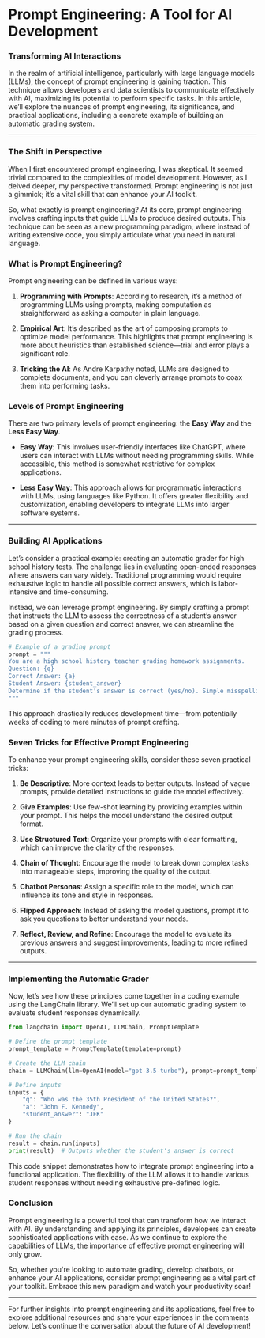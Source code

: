 # Prompt Engineering: A Tool for AI Development

### Transforming AI Interactions

In the realm of artificial intelligence, particularly with large language models (LLMs), the concept of prompt engineering is gaining traction. This technique allows developers and data scientists to communicate effectively with AI, maximizing its potential to perform specific tasks. In this article, we’ll explore the nuances of prompt engineering, its significance, and practical applications, including a concrete example of building an automatic grading system.

* * *

### The Shift in Perspective

When I first encountered prompt engineering, I was skeptical. It seemed trivial compared to the complexities of model development. However, as I delved deeper, my perspective transformed. Prompt engineering is not just a gimmick; it’s a vital skill that can enhance your AI toolkit.

So, what exactly is prompt engineering? At its core, prompt engineering involves crafting inputs that guide LLMs to produce desired outputs. This technique can be seen as a new programming paradigm, where instead of writing extensive code, you simply articulate what you need in natural language.

### What is Prompt Engineering?

Prompt engineering can be defined in various ways:

1. **Programming with Prompts**: According to research, it’s a method of programming LLMs using prompts, making computation as straightforward as asking a computer in plain language.
   
2. **Empirical Art**: It’s described as the art of composing prompts to optimize model performance. This highlights that prompt engineering is more about heuristics than established science—trial and error plays a significant role.

3. **Tricking the AI**: As Andre Karpathy noted, LLMs are designed to complete documents, and you can cleverly arrange prompts to coax them into performing tasks.

### Levels of Prompt Engineering

There are two primary levels of prompt engineering: the **Easy Way** and the **Less Easy Way**.

- **Easy Way**: This involves user-friendly interfaces like ChatGPT, where users can interact with LLMs without needing programming skills. While accessible, this method is somewhat restrictive for complex applications.

- **Less Easy Way**: This approach allows for programmatic interactions with LLMs, using languages like Python. It offers greater flexibility and customization, enabling developers to integrate LLMs into larger software systems.

* * *

### Building AI Applications

Let’s consider a practical example: creating an automatic grader for high school history tests. The challenge lies in evaluating open-ended responses where answers can vary widely. Traditional programming would require exhaustive logic to handle all possible correct answers, which is labor-intensive and time-consuming.

Instead, we can leverage prompt engineering. By simply crafting a prompt that instructs the LLM to assess the correctness of a student’s answer based on a given question and correct answer, we can streamline the grading process.

```python
# Example of a grading prompt
prompt = """
You are a high school history teacher grading homework assignments.
Question: {q}
Correct Answer: {a}
Student Answer: {student_answer}
Determine if the student's answer is correct (yes/no). Simple misspellings are acceptable.
"""
```

This approach drastically reduces development time—from potentially weeks of coding to mere minutes of prompt crafting.

### Seven Tricks for Effective Prompt Engineering

To enhance your prompt engineering skills, consider these seven practical tricks:

1. **Be Descriptive**: More context leads to better outputs. Instead of vague prompts, provide detailed instructions to guide the model effectively.

2. **Give Examples**: Use few-shot learning by providing examples within your prompt. This helps the model understand the desired output format.

3. **Use Structured Text**: Organize your prompts with clear formatting, which can improve the clarity of the responses.

4. **Chain of Thought**: Encourage the model to break down complex tasks into manageable steps, improving the quality of the output.

5. **Chatbot Personas**: Assign a specific role to the model, which can influence its tone and style in responses.

6. **Flipped Approach**: Instead of asking the model questions, prompt it to ask you questions to better understand your needs.

7. **Reflect, Review, and Refine**: Encourage the model to evaluate its previous answers and suggest improvements, leading to more refined outputs.

* * *

### Implementing the Automatic Grader

Now, let’s see how these principles come together in a coding example using the LangChain library. We’ll set up our automatic grading system to evaluate student responses dynamically.

```python
from langchain import OpenAI, LLMChain, PromptTemplate

# Define the prompt template
prompt_template = PromptTemplate(template=prompt)

# Create the LLM chain
chain = LLMChain(llm=OpenAI(model="gpt-3.5-turbo"), prompt=prompt_template)

# Define inputs
inputs = {
    "q": "Who was the 35th President of the United States?",
    "a": "John F. Kennedy",
    "student_answer": "JFK"
}

# Run the chain
result = chain.run(inputs)
print(result)  # Outputs whether the student's answer is correct
```

This code snippet demonstrates how to integrate prompt engineering into a functional application. The flexibility of the LLM allows it to handle various student responses without needing exhaustive pre-defined logic.

### Conclusion

Prompt engineering is a powerful tool that can transform how we interact with AI. By understanding and applying its principles, developers can create sophisticated applications with ease. As we continue to explore the capabilities of LLMs, the importance of effective prompt engineering will only grow.

So, whether you're looking to automate grading, develop chatbots, or enhance your AI applications, consider prompt engineering as a vital part of your toolkit. Embrace this new paradigm and watch your productivity soar!

* * *

For further insights into prompt engineering and its applications, feel free to explore additional resources and share your experiences in the comments below. Let’s continue the conversation about the future of AI development!